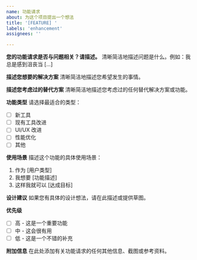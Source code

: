 ```yaml
---
name: 功能请求
about: 为这个项目提出一个想法
title: '[FEATURE] '
labels: 'enhancement'
assignees: ''

---
```


**您的功能请求是否与问题相关？请描述。**
清晰简洁地描述问题是什么。例如：我总是感到沮丧当 [...]

**描述您想要的解决方案**
清晰简洁地描述您希望发生的事情。

**描述您考虑过的替代方案**
清晰简洁地描述您考虑过的任何替代解决方案或功能。

**功能类型**
请选择最适合的类型：
- [ ] 新工具
- [ ] 现有工具改进
- [ ] UI/UX 改进
- [ ] 性能优化
- [ ] 其他

**使用场景**
描述这个功能的具体使用场景：
1. 作为 [用户类型]
2. 我想要 [功能描述]
3. 这样我就可以 [达成目标]

**设计建议**
如果您有具体的设计想法，请在此描述或提供草图。

**优先级**
- [ ] 高 - 这是一个重要功能
- [ ] 中 - 这会很有用
- [ ] 低 - 这是一个不错的补充

**附加信息**
在此处添加有关功能请求的任何其他信息、截图或参考资料。
